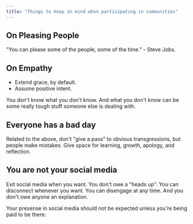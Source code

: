 ```yaml
---
title: "Things to keep in mind when participating in communities"
---
```


## On Pleasing People

"You can please some of the people, some of the time." - Steve Jobs.

## On Empathy

- Extend grace, by default.
- Assume positive intent.

You don't know what you don't know. And what you don't know can be some really tough stuff someone else is dealing with.

## Everyone has a bad day

Related to the above, don't "give a pass" to obvious transgressions, but people make mistakes. Give space for learning, growth, apology, and reflection.

## You are not your social media

Exit social media when you want. You don't owe a "heads up". You can disconnect whenever you want. You can disengage at any time. And you don't owe anyone an explanation.

Your presense in social media should not be expected unless you're being paid to be there.
